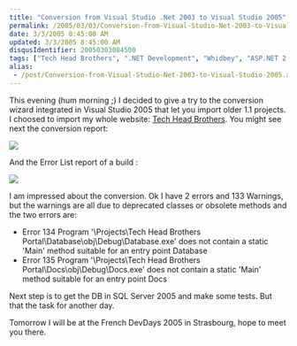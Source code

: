 ```yaml
---
title: "Conversion from Visual Studio .Net 2003 to Visual Studio 2005"
permalink: /2005/03/03/Conversion-from-Visual-Studio-Net-2003-to-Visual-Studio-2005/
date: 3/3/2005 8:45:00 AM
updated: 3/3/2005 8:45:00 AM
disqusIdentifier: 20050303084500
tags: ["Tech Head Brothers", ".NET Development", "Whidbey", "ASP.NET 2.0"]
alias:
 - /post/Conversion-from-Visual-Studio-Net-2003-to-Visual-Studio-2005.aspx/index.html
---
```

This evening (hum morning ;) I decided to give a try to the conversion 
wizard integrated in Visual Studio 2005 that let you import older 1.1 
projects.  
I choosed to import my whole website: [Tech Head Brothers](http://www.techheadbrothers.com "Tech Head Brothers"). You might 
see next the conversion report:  

<!-- more -->
![](http://membres.lycos.fr/lkempe//conversionreport.jpg)

And the Error List report of a build :

![](http://membres.lycos.fr/lkempe//Errorlist.jpg)

I am impressed about the conversion. Ok I have 2 errors and 133 Warnings, but 
the warnings are all due to deprecated classes or obsolete methods and the 
two errors are:

*   Error 134 Program '\Projects\Tech Head Brothers 
  Portal\Database\obj\Debug\Database.exe' does not contain a static 'Main' 
  method suitable for an entry point Database
*   Error 135 Program '\Projects\Tech Head Brothers 
  Portal\Docs\obj\Debug\Docs.exe' does not contain a static 'Main' method 
  suitable for an entry point Docs


Next step is to get the DB in SQL Server 2005 and make some tests. But that 
the task for another day.

Tomorrow I will be at the French DevDays 2005 in Strasbourg, hope to meet you 
there.
